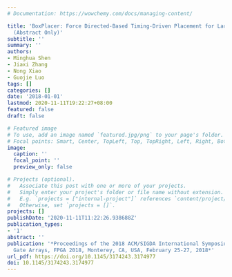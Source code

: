 ```yaml
---
# Documentation: https://wowchemy.com/docs/managing-content/

title: 'BoxPlacer: Force Directed-Based Timing-Driven Placement for Large-Scale FPGAs:
  (Abstract Only)'
subtitle: ''
summary: ''
authors:
- Minghua Shen
- Jiaxi Zhang
- Nong Xiao
- Guojie Luo
tags: []
categories: []
date: '2018-01-01'
lastmod: 2020-11-11T19:22:27+08:00
featured: false
draft: false

# Featured image
# To use, add an image named `featured.jpg/png` to your page's folder.
# Focal points: Smart, Center, TopLeft, Top, TopRight, Left, Right, BottomLeft, Bottom, BottomRight.
image:
  caption: ''
  focal_point: ''
  preview_only: false

# Projects (optional).
#   Associate this post with one or more of your projects.
#   Simply enter your project's folder or file name without extension.
#   E.g. `projects = ["internal-project"]` references `content/project/deep-learning/index.md`.
#   Otherwise, set `projects = []`.
projects: []
publishDate: '2020-11-11T11:22:26.938688Z'
publication_types:
- '1'
abstract: ''
publication: '*Proceedings of the 2018 ACM/SIGDA International Symposium on Field-Programmable
  Gate Arrays, FPGA 2018, Monterey, CA, USA, February 25-27, 2018*'
url_pdf: https://doi.org/10.1145/3174243.3174977
doi: 10.1145/3174243.3174977
---
```

